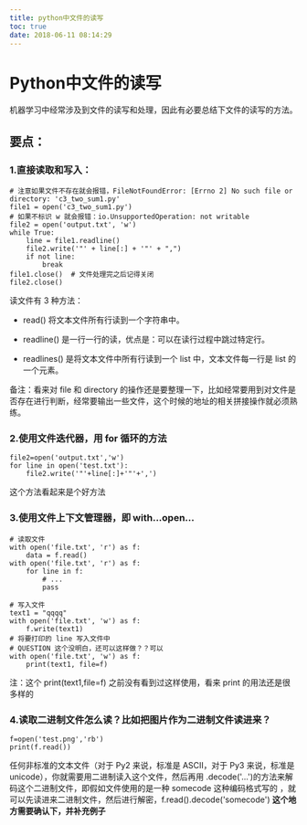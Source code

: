 ```yaml
---
title: python中文件的读写
toc: true
date: 2018-06-11 08:14:29
---
```

# Python中文件的读写

机器学习中经常涉及到文件的读写和处理，因此有必要总结下文件的读写的方法。


## 要点：

### 1.直接读取和写入：




    # 注意如果文件不存在就会报错，FileNotFoundError: [Errno 2] No such file or directory: 'c3_two_sum1.py'
    file1 = open('c3_two_sum1.py')
    # 如果不标识 w 就会报错：io.UnsupportedOperation: not writable
    file2 = open('output.txt', 'w')
    while True:
        line = file1.readline()
        file2.write('"' + line[:] + '"' + ",")
        if not line:
            break
    file1.close()  # 文件处理完之后记得关闭
    file2.close()


读文件有 3 种方法：




  * read() 将文本文件所有行读到一个字符串中。


  * readline() 是一行一行的读，优点是：可以在读行过程中跳过特定行。


  * readlines() 是将文本文件中所有行读到一个 list 中，文本文件每一行是 list 的一个元素。


备注：看来对 file 和 directory 的操作还是要整理一下，比如经常要用到对文件是否存在进行判断，经常要输出一些文件，这个时候的地址的相关拼接操作就必须熟练。


### 2.使用文件迭代器，用 for 循环的方法




    file2=open('output.txt','w')
    for line in open('test.txt'):
        file2.write('"'+line[:]+'"'+',')


这个方法看起来是个好方法


### 3.使用文件上下文管理器，即 with...open...




    # 读取文件
    with open('file.txt', 'r') as f:
        data = f.read()
    with open('file.txt', 'r') as f:
        for line in f:
            # ...
            pass

    # 写入文件
    text1 = "qqqq"
    with open('file.txt', 'w') as f:
        f.write(text1)
    # 将要打印的 line 写入文件中
    # QUESTION 这个没明白，还可以这样做？？可以
    with open('file.txt', 'w') as f:
        print(text1, file=f)


注：这个 print(text1,file=f) 之前没有看到过这样使用，看来 print 的用法还是很多样的


### 4.读取二进制文件怎么读？比如把图片作为二进制文件读进来？




    f=open('test.png','rb')
    print(f.read())


任何非标准的文本文件（对于 Py2 来说，标准是 ASCII，对于 Py3 来说，标准是 unicode），你就需要用二进制读入这个文件，然后再用 .decode('...')的方法来解码这个二进制文件，即假如文件使用的是一种 somecode 这种编码格式写的 ，就可以先读进来二进制文件，然后进行解密，f.read().decode('somecode') **这个地方需要确认下，并补充例子**
